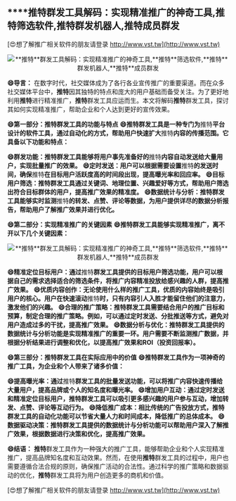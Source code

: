 ## ****推特**群发工具解码：实现精准推广的神奇工具,**推特**筛选软件,**推特**群发机器人,**推特**成员群发**

[😍想了解推广相关软件的朋友请登录 http://www.vst.tw](http://www.vst.tw)

 <center><img src="https://vst.tw/MP4/tuiguang/png/5.png" alt="**推特**群发工具解码：实现精准推广的神奇工具,**推特**筛选软件,**推特**群发机器人,**推特**成员群发"></center>

**😄导言：**
在数字时代，社交媒体成为了各行各业宣传推广的重要渠道。而在众多社交媒体平台中，**推特**因其独特的特点和庞大的用户基础而备受关注。为了更好地利用**推特**进行精准推广，**推特**群发工具应运而生。本文将解码**推特**群发工具，探讨其如何实现精准推广，帮助企业和个人达到更好的宣传效果。

**😄第一部分：**推特**群发工具的功能与特点**
**😄**推特**群发工具是一种专门为**推特**平台设计的软件工具，通过自动化的方式，帮助用户快速扩大**推特**内容的传播范围。它具备以下功能和特点：**

**😄群发功能：**推特**群发工具能够将用户事先准备好的**推特**内容自动发送给大量用户，实现批量推广的效果。**
**😄定时发送：用户可以根据需要设置**推特**的发送时间，确保**推特**在目标用户活跃度高的时间段出现，提高曝光率和回应率。**
**😄目标用户筛选：**推特**群发工具通过关键词、地理位置、兴趣爱好等方式，帮助用户筛选出符合目标群体的用户，提高推广效果的精准度。**
**😄数据统计与分析：**推特**群发工具能够实时监测**推特**的转发、点赞、评论等数据，为用户提供详尽的数据分析报告，帮助用户了解推广效果并进行优化。**

**😄第二部分：实现精准推广的关键因素**
**😄**推特**群发工具能够实现精准推广，离不开以下几个关键因素：**

 <center><img src="https://vst.tw/MP4/tuiguang/png/4.png" alt="**推特**群发工具解码：实现精准推广的神奇工具,**推特**筛选软件,**推特**群发机器人,**推特**成员群发"></center>

**😄精准定位目标用户：通过**推特**群发工具提供的目标用户筛选功能，用户可以根据自己的需求选择适合的筛选条件，将推广内容精准投放给感兴趣的人群，提高推广效果。**
**😄优质内容创作：无论使用什么样的推广工具，优质的内容始终是吸引用户的核心。用户在快速滚动**推特**时，只有内容引人入胜才能留住他们的注意力，激发他们的兴趣。**
**😄合理的推广策略：**推特**群发工具需要结合用户的推广目标和预算，制定合理的推广策略。例如，可以通过定时发送、分批推送等方式，避免对用户造成过多的干扰，提高推广效果。**
**😄数据分析与优化：**推特**群发工具提供的数据统计与分析功能是实现精准推广的重要一环。用户需要不断监测推广数据，并根据分析结果进行调整和优化，以提高推广效果和ROI（投资回报率）。**

**😄第三部分：**推特**群发工具在实际应用中的价值**
**😄**推特**群发工具作为一项神奇的推广工具，为企业和个人带来了诸多价值：**

**😄提高曝光率：通过**推特**群发工具的批量发送功能，可以将推广内容快速传播给大量用户，提高品牌或个人的知名度和曝光率。**
**😄增加用户互动：通过定时发送和精准定位目标用户，**推特**群发工具可以吸引更多感兴趣的用户参与互动，增加转发、点赞、评论等互动行为。**
**😄降低推广成本：相比传统的广告投放方式，**推特**群发工具的自动化功能可以节省大量人力和时间成本，降低推广的总体成本。**
**😄数据驱动决策：**推特**群发工具提供的数据统计与分析功能可以帮助用户深入了解推广效果，根据数据进行决策和优化，提高推广效果。**

**😄结语：**
**推特**群发工具作为一种强大的推广工具，能够帮助企业和个人实现精准推广，提高品牌知名度和互动效果。然而，在使用**推特**群发工具的过程中，用户也需要遵循合法合规的原则，确保推广活动的合法性。通过科学的推广策略和数据驱动的优化，**推特**群发工具将为用户创造更多的商机和价值。

[😍想了解推广相关软件的朋友请登录 http://www.vst.tw](http://www.vst.tw)



